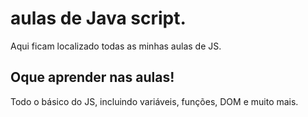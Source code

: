 # aulas de Java script.
Aqui ficam localizado todas as minhas aulas de JS.
## Oque aprender nas aulas!
Todo o básico do JS, incluindo variáveis, funções, DOM e muito mais.
